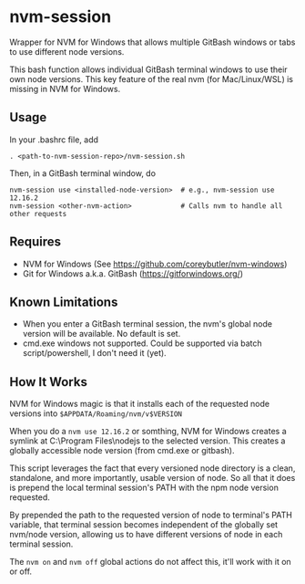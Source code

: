 # nvm-session
Wrapper for NVM for Windows that allows multiple GitBash windows or tabs to use different node versions.

This bash function allows individual GitBash terminal windows to use their own node versions. This key feature of the real nvm (for Mac/Linux/WSL) is missing in NVM for Windows.

## Usage
In your .bashrc file, add
```
. <path-to-nvm-session-repo>/nvm-session.sh
```
Then, in a GitBash terminal window, do
```
nvm-session use <installed-node-version>  # e.g., nvm-session use 12.16.2
nvm-session <other-nvm-action>            # Calls nvm to handle all other requests
```

## Requires
* NVM for Windows (See https://github.com/coreybutler/nvm-windows)
* Git for Windows a.k.a. GitBash (https://gitforwindows.org/)

## Known Limitations
* When you enter a GitBash terminal session, the nvm's global node version will be available. No default is set.
* cmd.exe windows not supported. Could be supported via batch script/powershell, I don't need it (yet).

## How It Works
NVM for Windows magic is that it installs each of the requested node versions into 
`$APPDATA/Roaming/nvm/v$VERSION`

When you do a `nvm use 12.16.2` or somthing, NVM for Windows creates a symlink at C:\Program Files\nodejs to the selected version. This creates a globally accessible node version (from cmd.exe or gitbash).

This script leverages the fact that every versioned node directory is a clean, standalone, and more importantly, usable version of node. So all that it does is prepend the local terminal session's PATH with the npm node version requested.

By prepended the path to the requested version of node to terminal's PATH variable, that terminal session becomes independent of the globally set nvm/node version, allowing us to have different versions of node in each terminal session.

The `nvm on` and `nvm off` global actions do not affect this, it'll work with it on or off.
